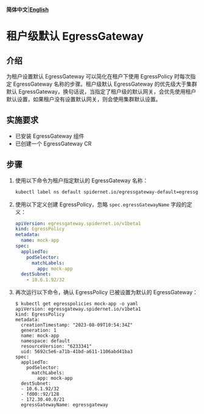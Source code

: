 **简体中文**|[**English**](./NamespaceDefaultEgressGateway.en.md)

# 租户级默认 EgressGateway

## 介绍

为租户设置默认 EgressGateway 可以简化在租户下使用 EgressPolicy 时每次指定 EgressGateway 名称的步骤。租户级默认 EgressGateway 的优先级大于集群默认 EgressGateway，换句话说，当指定了租户级的默认网关，会优先使用租户默认设置，如果租户没有设置默认网关，则会使用集群默认设置。

## 实施要求

* 已安装 EgressGateway 组件
* 已创建一个 EgressGateway CR

## 步骤

1. 使用以下命令为租户指定默认的 EgressGateway 名称：
    
    ```bash
    kubectl label ns default spidernet.io/egressgateway-default=egressgateway
    ```

2. 使用以下定义创建 EgressPolicy，忽略 `spec.egressGatewayName` 字段的定义：

    ```yaml
    apiVersion: egressgateway.spidernet.io/v1beta1
    kind: EgressPolicy
    metadata:
      name: mock-app
    spec:
      appliedTo:
        podSelector:
          matchLabels:
            app: mock-app
      destSubnet:
        - 10.6.1.92/32
    ```

3. 再次运行以下命令，确认 EgressPolicy 已被设置为默认的 EgressGateway：

    ```shell
    $ kubectl get egresspolicies mock-app -o yaml
    apiVersion: egressgateway.spidernet.io/v1beta1
    kind: EgressPolicy
    metadata:
      creationTimestamp: "2023-08-09T10:54:34Z"
      generation: 1
      name: mock-app
      namespace: default
      resourceVersion: "6233341"
      uid: 5692c5e6-a71b-41bd-a611-1106abd41ba3
    spec:
      appliedTo:
        podSelector:
          matchLabels:
            app: mock-app
      destSubnet:
      - 10.6.1.92/32
      - fd00::92/128
      - 172.30.40.0/21
      egressGatewayName: egressgateway
    ```
